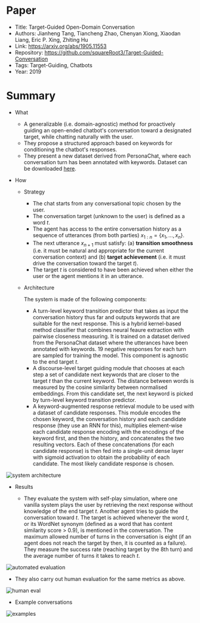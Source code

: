 # Paper

- Title: Target-Guided Open-Domain Conversation
- Authors: Jianheng Tang, Tiancheng Zhao, Chenyan Xiong, Xiaodan Liang, Eric P. Xing, Zhiting Hu
- Link: https://arxiv.org/abs/1905.11553
- Repository: https://github.com/squareRoot3/Target-Guided-Conversation
- Tags: Target-Guiding, Chatbots
- Year: 2019

# Summary

- What
  
  - A generalizable (i.e. domain-agnostic) method for proactively guiding an open-ended chatbot's conversation toward a designated target, while chatting naturally with the user.
  - They propose a structured approach based on keywords for conditioning the chatbot's responses.
  - They present a new dataset derived from PersonaChat, where each conversation turn has been annotated with keywords. Dataset can be downloaded [here](https://drive.google.com/file/d/1oTjOQjm7iiUitOPLCmlkXOCbEPoSWDPX/view).

- How

  - Strategy
    - The chat starts from any conversational topic chosen by the user.
    - The conversation target (unknown to the user) is defined as a word *t*.
    - The agent has access to the entire conversation history as a sequence of utterances (from both parties) $x_{1:n}= \lbrace x_1, ..., x_n \rbrace$.
    - The next utterance $x_{n+1}$ must satisfy: (a) __transition smoothness__ (i.e. it must be natural and appropriate for the current conversation context) and (b) __target achievement__ (i.e. it must drive the conversation toward the target *t*).
    - The target *t* is considered to have been achieved when either the user or the agent mentions it in an utterance.
  
  - Architecture
    
    The system is made of the following components:
    - A turn-level keyword transition predictor that takes as input the conversation history thus far and outputs keywords that are suitable for the next response. This is a hybrid kernel-based method classifier that combines neural feaure extraction with pairwise closeness measuring. It is trained on a dataset derived from the PersonaChat dataset where the utterances have been annotated with keywords. 19 negative responses for each turn are sampled for training the model. This component is agnostic to the end target *t*.
    - A discourse-level target guiding module that chooses at each step a set of candidate next keywords that are closer to the target *t* than the current keyword. The distance between words is measured by the cosine similarity between normalised embeddings. From this candidate set, the next keyword is picked by turn-level keyword transition predictor.
    - A keyword-augmented response retrieval module to be used with a dataset of candidate responses. This module encodes the chosen keyword, the conversation history and each candidate response (they use an RNN for this), multiplies element-wise each candidate response encoding with the encodings of the keyword first, and then the history, and concatenates the two resulting vectors. Each of these concatenations (for each candidate response) is then fed into a single-unit dense layer with sigmoid activation to obtain the probability of each candidate. The most likely candidate response is chosen.

![system architecture](https://user-images.githubusercontent.com/89645136/230964032-65f3f6b6-6f0f-431c-8108-a2524854da12.png)

- Results

  - They evaluate the system with self-play simulation, where one vanilla system plays the user by retrieving the next response without knowledge of the end target *t*. Another agent tries to guide the conversation toward *t*. The target is achieved whenever the word *t*, or its WordNet synonym (defined as a word that has content similarity score > 0.9), is mentioned in the conversation. The maximum allowed number of turns in the conversation is eight (if an agent does not reach the target by then, it is counted as a failure). They measure the success rate (reaching target by the 8th turn) and the average number of turns it takes to reach *t*.

![automated evaluation](https://user-images.githubusercontent.com/89645136/230963493-ac4e455f-05d4-4725-994c-334485f046ce.png)
  
  - They also carry out human evaluation for the same metrics as above.

![human eval](https://user-images.githubusercontent.com/89645136/230963756-8a619527-84d6-4e46-bd0a-d9c685ab15e9.png)

- Example conversations

![examples](https://user-images.githubusercontent.com/89645136/230963951-0c057e98-c4cb-4288-ae52-6e5665c35b73.png)

  
